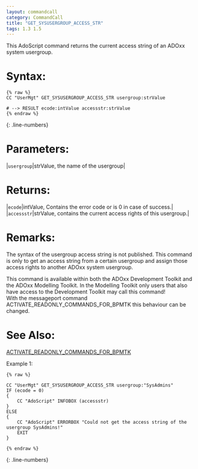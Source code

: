 ```yaml
---
layout: commandcall
category: CommandCall
title: "GET_SYSUSERGROUP_ACCESS_STR"
tags: 1.3 1.5
---
```


This AdoScript command returns the current access string of an ADOxx system usergroup.

# Syntax:  

```adoscript
{% raw %}
CC "UserMgt" GET_SYSUSERGROUP_ACCESS_STR usergroup:strValue

# --> RESULT ecode:intValue accessstr:strValue
{% endraw %}
```
{: .line-numbers}

# Parameters:  

|`usergroup`|strValue, the name of the usergroup|

# Returns:  

|`ecode`|intValue, Contains the error code or is 0 in case of success.|
|`accessstr`|strValue, contains the current access rights of this usergroup.|

# Remarks:

The syntax of the usergroup access string is not published. This command is only to get an access string from a certain usergroup and assign those access rights to another ADOxx system usergroup.

This command is available within both the ADOxx Development Toolkit and the ADOxx Modelling Toolkit. In the Modelling Toolkit only users that also have access to the Development Toolkit may call this command!  
With the messageport command ACTIVATE_READONLY_COMMANDS_FOR_BPMTK  this behaviour can be changed.

# See Also:  

[ACTIVATE_READONLY_COMMANDS_FOR_BPMTK](activate_readonly_commands_for_bpmtk.html "ACTIVATE_READONLY_COMMANDS_FOR_BPMTK")  


Example 1:

```adoscript
{% raw %}

CC "UserMgt" GET_SYSUSERGROUP_ACCESS_STR usergroup:"SysAdmins"
IF (ecode = 0)
{
    CC "AdoScript" INFOBOX (accessstr)
}
ELSE
{
    CC "AdoScript" ERRORBOX "Could not get the access string of the usergroup SysAdmins!"
    EXIT
}

{% endraw %}
```
{: .line-numbers}

